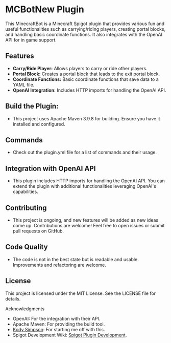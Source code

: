 # MCBotNew Plugin

This MinecraftBot is a Minecraft Spigot plugin that provides various fun and useful functionalities such as carrying/riding players, creating portal blocks, and handling basic coordinate functions. It also integrates with the OpenAI API for in game support.

## Features

- **Carry/Ride Player:** Allows players to carry or ride other players.
- **Portal Block:** Creates a portal block that leads to the exit portal block.
- **Coordinate Functions:** Basic coordinate functions that save data to a YAML file.
- **OpenAI Integration:** Includes HTTP imports for handling the OpenAI API.

## Build the Plugin:
- This project uses Apache Maven 3.9.8 for building. Ensure you have it installed and configured.

## Commands
- Check out the plugin.yml file for a list of commands and their usage.

## Integration with OpenAI API
- This plugin includes HTTP imports for handling the OpenAI API. You can extend the plugin with additional functionalities leveraging OpenAI's capabilities.

## Contributing
- This project is ongoing, and new features will be added as new ideas come up. Contributions are welcome! Feel free to open issues or submit pull requests on GitHub.

## Code Quality
- The code is not in the best state but is readable and usable. Improvements and refactoring are welcome.

## License
This project is licensed under the MIT License. See the LICENSE file for details.

Acknowledgments
- OpenAI: For the integration with their API.
- Apache Maven: For providing the build tool.
- [Kody Simpson](https://www.youtube.com/watch?v=HqxcyK_YgOE): For starting me off with this.
- Spigot Development Wiki: [Spigot Plugin Development](https://www.spigotmc.org/wiki/spigot-plugin-development/).

